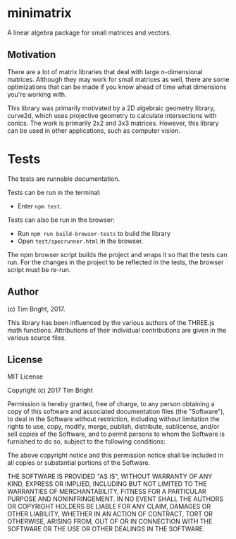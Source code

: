 # minimatrix

A linear algebra package for small matrices and vectors.

## Motivation

There are a lot of matrix libraries that deal with large n-dimensional matrices. Although they may work for small matrices as well, there are some optimizations that can be made if you know ahead of time what dimensions you're working with.

This library was primarily motivated by a 2D algebraic geometry library, curve2d, which uses projective geometry to calculate intersections with conics. The work is primarily 2x2 and 3x3 matrices. However, this library can be used in other applications, such as computer vision. 

# Tests

The tests are runnable documentation.

Tests can be run in the terminal:

- Enter `npm test`. 

Tests can also be run in the browser:

- Run `npm run build-browser-tests` to build the library
- Open `test/specrunner.html` in the browser.

The npm browser script builds the project and wraps it so that the tests can run. For the changes in the project to be reflected in the tests, the browser script must be re-run.

## Author

(c) Tim Bright, 2017.

This library has been influenced by the various authors of the THREE.js math functions. Attributions of their individual contributions are given in the various source files.

## License

MIT License

Copyright (c) 2017 Tim Bright

Permission is hereby granted, free of charge, to any person obtaining a copy
of this software and associated documentation files (the "Software"), to deal
in the Software without restriction, including without limitation the rights
to use, copy, modify, merge, publish, distribute, sublicense, and/or sell
copies of the Software, and to permit persons to whom the Software is
furnished to do so, subject to the following conditions:

The above copyright notice and this permission notice shall be included in all
copies or substantial portions of the Software.

THE SOFTWARE IS PROVIDED "AS IS", WITHOUT WARRANTY OF ANY KIND, EXPRESS OR
IMPLIED, INCLUDING BUT NOT LIMITED TO THE WARRANTIES OF MERCHANTABILITY,
FITNESS FOR A PARTICULAR PURPOSE AND NONINFRINGEMENT. IN NO EVENT SHALL THE
AUTHORS OR COPYRIGHT HOLDERS BE LIABLE FOR ANY CLAIM, DAMAGES OR OTHER
LIABILITY, WHETHER IN AN ACTION OF CONTRACT, TORT OR OTHERWISE, ARISING FROM,
OUT OF OR IN CONNECTION WITH THE SOFTWARE OR THE USE OR OTHER DEALINGS IN THE
SOFTWARE.